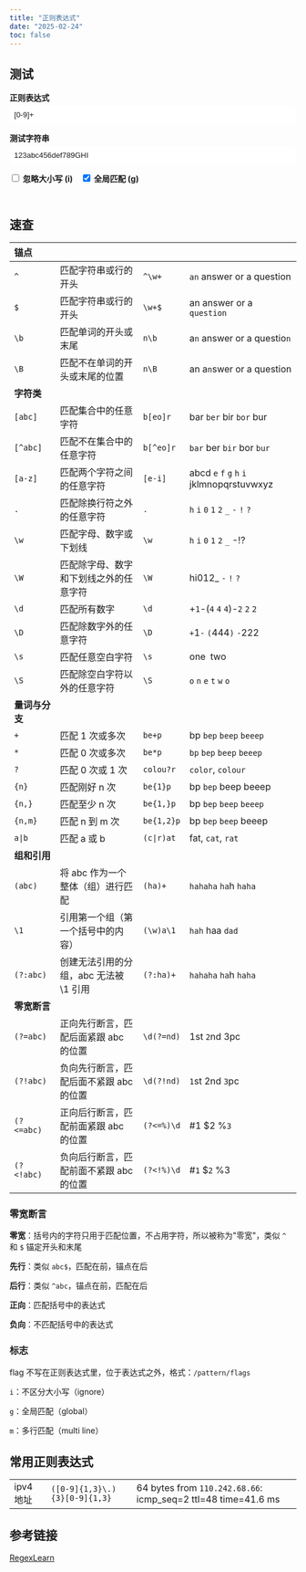 ```yaml
---
title: "正则表达式"
date: "2025-02-24"
toc: false
---
```



## 测试


<style>
    .container {
        /*max-width: 500px;*/
    }
    .input-group {
        margin-bottom: 15px;
    }
    label {
        display: block;
        user-select: none;
        margin-bottom: 5px;
        font-weight: bold;
    }
    input[type="text"] {
        color: var(--text);
        border: 2px solid var(--home-search-border-fg);
        width: 100%;
        padding: 8px;
        box-sizing: border-box;
        border-radius: 10px;
        transition: all 0.5s ease;
    }

    input[type="text"]:focus {
        border: 2px solid var(--home-search-border-focus-fg);
        outline: none;
    }

    #output {
        display: none;
    }
    .modifiers {
        margin-bottom: 0px;
    }
    .modifiers label {
        display: inline-block;
        margin-right: 10px;
    }
    .result {
        margin-top: 0px;
        padding: 10px;
        color: var(--text);
        background-color: var(--header-bg);
        border: 2px solid var(--home-search-border-fg);
        border-radius: 10px;
        transition: all 0.5s ease;
    }
    .highlight-0 {
        padding: 2px;
        border-radius: 3px;
    }
    .highlight-1 { margin-right: 1px;padding: 2px; border-radius: 4px; background-color: #7fbbb388; }
    .highlight-2 { margin-right: 1px;padding: 2px; border-radius: 4px; background-color: #a7c08088; }
    .highlight-3 { margin-right: 1px;padding: 2px; border-radius: 4px; background-color: #dbbc7f88; }
    .highlight-4 { margin-right: 1px;padding: 2px; border-radius: 4px; background-color: #e67e4088; }
    .highlight-5 { margin-right: 1px;padding: 2px; border-radius: 4px; background-color: #e67e8088; }
</style>


<div class="container">
    <div class="input-group">
        <label for="regex">正则表达式</label>
        <input type="text" id="regex" value="[0-9]+">
    </div>
    <div class="input-group">
        <label for="testString">测试字符串</label>
        <input type="text" id="testString" value="123abc456def789GHI">
    </div>
    <div class="input-group modifiers">
        <label><input type="checkbox" name="modifier" value="i">  忽略大小写 (i)</label>
        <label><input type="checkbox" name="modifier" value="g" checked>  全局匹配 (g)</label>
    </div>
    <div class="result" id="result">
        <div id="highlightedText"></div>
        <p id="output"></p>
    </div>
</div>


<script>
    // 获取 DOM 元素
    const regexInput = document.getElementById('regex');
    const testStringInput = document.getElementById('testString');
    const modifierCheckboxes = document.querySelectorAll('input[name="modifier"]');
    const outputElement = document.getElementById('output');
    const highlightedTextElement = document.getElementById('highlightedText');
    // 监听输入框和复选框的变化
    regexInput.addEventListener('input', updateResult);
    testStringInput.addEventListener('input', updateResult);
    modifierCheckboxes.forEach(checkbox => {
        checkbox.addEventListener('change', updateResult);
    });
    // 更新结果的函数
    function updateResult() {
        const regexValue = regexInput.value;
        const testString = testStringInput.value;
        // 获取选中的修饰符
        const modifiers = Array.from(modifierCheckboxes)
            .filter(checkbox => checkbox.checked)
            .map(checkbox => checkbox.value)
            .join('');
        try {
            const regex = new RegExp(regexValue, modifiers);
            const matches = testString.match(regex);
            // 显示匹配结果
            if (matches) {
                outputElement.innerHTML = `匹配成功：<br>${matches.join('<br>')}`;
            } else {
                outputElement.innerHTML = '没有找到匹配项';
            }
            // 高亮显示匹配的文本
            if (regexValue) {
                let highlightedText = testString;
                let colorIndex = 0; // 用于切换颜色
                const colors = ['highlight-1', 'highlight-2', 'highlight-3', 'highlight-4', 'highlight-5'];
                // 使用正则表达式替换匹配项
                highlightedText = highlightedText.replace(regex, match => {
                    const colorClass = colors[colorIndex % colors.length]; // 循环使用颜色
                    colorIndex++;
                    return `<span class="highlight-0 ${colorClass}">${match}</span>`;
                });
                highlightedTextElement.innerHTML = highlightedText;
            } else {
                highlightedTextElement.innerHTML = testString; // 如果没有正则表达式，直接显示原文本
            }
        } catch (e) {
            outputElement.innerHTML = `正则表达式错误：${e.message}`;
            highlightedTextElement.innerHTML = testString; // 显示原文本
        }
    }
    // 初始化时调用一次
    updateResult();
</script>




## 速查

<div class="table-container">

|锚点             |                                       |           |                                           |
|:----------------|:--------------------------------------|:----------|:------------------------------------------|
|`^`              |匹配字符串或行的开头                   |`^\w+`     |`an` answer or a question                  |
|`$`              |匹配字符串或行的开头                   |`\w+$`     |an answer or a `question`                  |
|`\b`             |匹配单词的开头或末尾                   |`n\b`      |a`n` answer or a questio`n`                |
|`\B`             |匹配不在单词的开头或末尾的位置         |`n\B`      |an a`n`swer or a question                  |
|**字符类**       |                                       |           |                                           |
|`[abc]`          |匹配集合中的任意字符                   |`b[eo]r`   |bar `ber` bir `bor` bur                    |
|`[^abc]`         |匹配不在集合中的任意字符               |`b[^eo]r`  |`bar` ber `bir` bor `bur`                  |
|`[a-z]`          |匹配两个字符之间的任意字符             |`[e-i]`    |abcd `e` `f` `g` `h` `i` jklmnopqrstuvwxyz |
|`.`              |匹配除换行符之外的任意字符             |`.`        |`h` `i` `0` `1` `2` `_` `-` `!` `?`        |
|`\w`             |匹配字母、数字或下划线                 |`\w`       |`h` `i` `0` `1` `2` `_` -!?                |
|`\W`             |匹配除字母、数字和下划线之外的任意字符 |`\W`       |hi012_ `-` `!` `?`                         |
|`\d`             |匹配所有数字                           |`\d`       |+`1`-(`4` `4` `4`)-`2` `2` `2`             |
|`\D`             |匹配除数字外的任意字符                 |`\D`       |`+`1`-` `(`444`)` `-`222                   |
|`\s`             |匹配任意空白字符                       |`\s`       |one` `two                                  |
|`\S`             |匹配除空白字符以外的任意字符           |`\S`       |`o` `n` `e`  `t` `w` `o`                   |
|**量词与分支**   |                                       |           |                                           |
|`+`              |匹配 1 次或多次                        |`be+p`     |bp `bep` `beep` `beeep`                    |
|`*`              |匹配 0 次或多次                        |`be*p`     |`bp` `bep` `beep` `beeep`                  |
|`?`              |匹配 0 次或 1 次                       |`colou?r`  |`color`, `colour`                          |
|`{n}`            |匹配刚好 n 次                          |`be{1}p`   |bp `bep` beep beeep                        |
|`{n,}`           |匹配至少 n 次                          |`be{1,}p`  |bp `bep` `beep` `beeep`                    |
|`{n,m}`          |匹配 n 到 m 次                         |`be{1,2}p` |bp `bep` `beep` beeep                      |
|`a\|b`           |匹配 a 或 b                            |`(c\|r)at` |fat, `cat`, `rat`                          |
|**组和引用**     |                                       |           |                                           |
|`(abc)`          |将 abc 作为一个整体（组）进行匹配      |`(ha)+`    |`hahaha` `ha`h `haha`                      |
|`\1`             |引用第一个组（第一个括号中的内容）     |`(\w)a\1`  |`hah` haa `dad`                            |
|`(?:abc)`        |创建无法引用的分组，abc 无法被 \1 引用 |`(?:ha)+`  |`hahaha` `ha`h `haha`                      |
|**零宽断言**     |                                       |           |                                           |
|`(?=abc)`        |正向先行断言，匹配后面紧跟 abc 的位置  |`\d(?=nd)` |1st `2`nd 3pc                              |
|`(?!abc)`        |负向先行断言，匹配后面不紧跟 abc 的位置|`\d(?!nd)` |`1`st 2nd `3`pc                            |
|`(?<=abc)`       |正向后行断言，匹配前面紧跟 abc 的位置  |`(?<=%)\d` |#1 $2 %`3`                                 |
|`(?<!abc)`       |负向后行断言，匹配前面不紧跟 abc 的位置|`(?<!%)\d` |#`1` $`2` %3                                 |

</div>


### 零宽断言

**零宽**：括号内的字符只用于匹配位置，不占用字符，所以被称为"零宽"，类似 `^` 和 `$` 锚定开头和末尾

**先行**：类似 `abc$`，匹配在前，锚点在后

**后行**：类似 `^abc`，锚点在前，匹配在后

**正向**：匹配括号中的表达式

**负向**：不匹配括号中的表达式


### 标志

flag 不写在正则表达式里，位于表达式之外，格式：`/pattern/flags`

`i`：不区分大小写（ignore）

`g`：全局匹配（global）

`m`：多行匹配（multi line）


## 常用正则表达式

<div class="table-container no-thead">

|                 |                                       |                                                      |
|:----------------|:--------------------------------------|:-----------------------------------------------------|
|ipv4 地址        |`([0-9]{1,3}\.){3}[0-9]{1,3}`          |64 bytes from `110.242.68.66`: icmp\_seq=2 ttl=48 time=41.6 ms|

</div>


## 参考链接

[RegexLearn](https://regexlearn.com/zh-cn)

